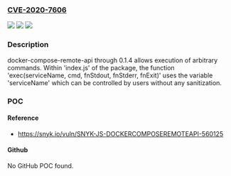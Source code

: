 ### [CVE-2020-7606](https://cve.mitre.org/cgi-bin/cvename.cgi?name=CVE-2020-7606)
![](https://img.shields.io/static/v1?label=Product&message=docker-compose-remote-api&color=blue)
![](https://img.shields.io/static/v1?label=Version&message=n%2Fa&color=blue)
![](https://img.shields.io/static/v1?label=Vulnerability&message=Command%20Injection&color=brighgreen)

### Description

docker-compose-remote-api through 0.1.4 allows execution of arbitrary commands. Within 'index.js' of the package, the function 'exec(serviceName, cmd, fnStdout, fnStderr, fnExit)' uses the variable 'serviceName' which can be controlled by users without any sanitization.

### POC

#### Reference
- https://snyk.io/vuln/SNYK-JS-DOCKERCOMPOSEREMOTEAPI-560125

#### Github
No GitHub POC found.

